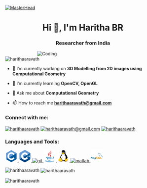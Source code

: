 [![MasterHead](https://www.geom.at/wp-content/uploads/2016/02/terrain-triangulation-2.5D_t.png)](https://harithaaravath.io)
<h1 align="center">Hi 👋, I'm Haritha BR</h1>
<h3 align="center">Researcher from India</h3>
<img align="right" alt="Coding" width="400" src="https://bestanimations.com/media/math/270863315twin-dodecahedrahydron-animation-gif.gif">

<p align="left"> <img src="https://komarev.com/ghpvc/?username=harithaaravath&label=Profile%20views&color=0e75b6&style=flat" alt="harithaaravath" /> </p>

- 🔭 I’m currently working on **3D Modelling from 2D images using Computational Geometry**

- 🌱 I’m currently learning **OpenCV, OpenGL**

- 💬 Ask me about **Computational Geometry**

- 📫 How to reach me **harithaaravath@gmail.com**

<h3 align="left">Connect with me:</h3>
<p align="left">
<a href="https://linkedin.com/in/harithaaravath" target="blank"><img align="center" src="https://raw.githubusercontent.com/rahuldkjain/github-profile-readme-generator/master/src/images/icons/Social/linked-in-alt.svg" alt="harithaaravath" height="30" width="40" /></a>
<a href="https://fb.com/harithaaravath@gmail.com" target="blank"><img align="center" src="https://raw.githubusercontent.com/rahuldkjain/github-profile-readme-generator/master/src/images/icons/Social/facebook.svg" alt="harithaaravath@gmail.com" height="30" width="40" /></a>
<a href="https://instagram.com/harithaaravath" target="blank"><img align="center" src="https://raw.githubusercontent.com/rahuldkjain/github-profile-readme-generator/master/src/images/icons/Social/instagram.svg" alt="harithaaravath" height="30" width="40" /></a>
</p>

<h3 align="left">Languages and Tools:</h3>
<p align="left"> <a href="https://www.cprogramming.com/" target="_blank" rel="noreferrer"> <img src="https://raw.githubusercontent.com/devicons/devicon/master/icons/c/c-original.svg" alt="c" width="40" height="40"/> </a> <a href="https://www.w3schools.com/cpp/" target="_blank" rel="noreferrer"> <img src="https://raw.githubusercontent.com/devicons/devicon/master/icons/cplusplus/cplusplus-original.svg" alt="cplusplus" width="40" height="40"/> </a> <a href="https://git-scm.com/" target="_blank" rel="noreferrer"> <img src="https://www.vectorlogo.zone/logos/git-scm/git-scm-icon.svg" alt="git" width="40" height="40"/> </a> <a href="https://www.java.com" target="_blank" rel="noreferrer"> <img src="https://raw.githubusercontent.com/devicons/devicon/master/icons/java/java-original.svg" alt="java" width="40" height="40"/> </a> <a href="https://www.linux.org/" target="_blank" rel="noreferrer"> <img src="https://raw.githubusercontent.com/devicons/devicon/master/icons/linux/linux-original.svg" alt="linux" width="40" height="40"/> </a> <a href="https://www.mathworks.com/" target="_blank" rel="noreferrer"> <img src="https://upload.wikimedia.org/wikipedia/commons/2/21/Matlab_Logo.png" alt="matlab" width="40" height="40"/> </a> <a href="https://www.mysql.com/" target="_blank" rel="noreferrer"> <img src="https://raw.githubusercontent.com/devicons/devicon/master/icons/mysql/mysql-original-wordmark.svg" alt="mysql" width="40" height="40"/> </a> </p>

<p><img align="left" src="https://github-readme-stats.vercel.app/api/top-langs?username=harithaaravath&show_icons=true&locale=en&layout=compact" alt="harithaaravath" /></p>

<p>&nbsp;<img align="center" src="https://github-readme-stats.vercel.app/api?username=harithaaravath&show_icons=true&locale=en" alt="harithaaravath" /></p>

<p><img align="center" src="https://github-readme-streak-stats.herokuapp.com/?user=harithaaravath&" alt="harithaaravath" /></p>
